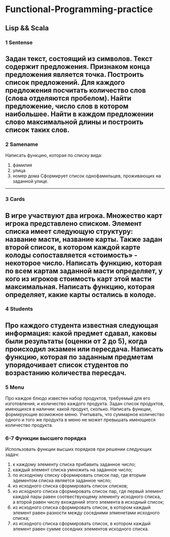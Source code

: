 # Functional-Programming-practice
Lisp &amp;&amp; Scala 
---
### 1 Sentense ###
Задан текст, состоящий из символов. Текст содержит предложения. Признаком конца предложения является точка. Построить список предложений. Для каждого предложения посчитать количество слов (слова отделяются пробелом). Найти предложение, число слов в котором наибольшее. Найти в каждом предложении слово максимальной длины и построить список таких слов.
---
### 2 Samename ###
Написать функцию, которая по списку вида:
1) фамилия
2) улица
3) номер дома
Сформирует список однофамильцев, проживающих на заданной улице.
---
### 3 Cards ###
В игре участвуют два игрока. Множество карт игрока представлено списком. Элемент списка имеет следующую структуру: название масти, название карты. Также задан второй список, в котором каждой карте колоды сопоставляется «стоимость» - некоторое число. Написать функцию, которая по всем картам заданной масти определяет, у кого из игроков стоимость карт этой масти максимальная. Написать функцию, которая определяет, какие карты остались в колоде. 
---
### 4 Students ###
Про каждого студента известная следующая информация: какой предмет сдавал, каковы были результаты (оценки от 2 до 5), когда происходил экзамен или пересдача. Написать функцию, которая по заданным предметам упорядочивает список студентов по возрастанию количества пересдач.
---
### 5 Menu ###
Про каждое блюдо известен набор продуктов, требуемый для его изготовления, и количество каждого продукта. Задан список продуктов, имеющихся в наличии: какой продукт, сколько. Написать функции, формирующие возможное меню. Учитывать, что суммарное количество одного и того же продукта в меню не может превышать имеющиеся количество продукта.
### 6-7 Функции высшего порядка ###
Использовать функции высших порядков при решении следующих задач:
1) к каждому элементу списка прибавить заданное число;
2) каждый элемент списка умножить на заданное число;
3) по исходному списку сформировать список пар, где вторым эдементом списка является заданное число;
4) из исходного списка сформировать список списков;
5) из исходного списка сформировать список пар, где первый элемент каждой пары равен соотвествующему элементу исходного списка, а второй равен числу вхождений этого элемента в исходный список;
6) из исходного списка сформировать список, в котором каждый элемент равен разности между соседними элменетами исходного списка;
7) из исходного списка сформировать список, в котором каждый элемент равен сумме соседних элементов исходного списка.
